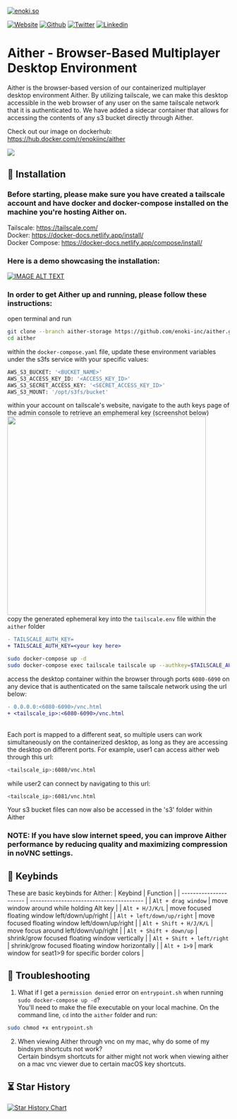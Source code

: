 [![enoki.so](https://github.com/enoki-inc/alpine-sway-docker/blob/main/gh-landing.png)](https://enoki.so)

[![Website](https://img.shields.io/static/v1.svg?color=FBBC04&labelColor=003E8A&logoColor=ffffff&style=for-the-badge&label=enoki-inc&message=website)](https://enoki.so "check out our landing page!")
[![Github](https://img.shields.io/static/v1.svg?color=FBBC04&labelColor=003E8A&logoColor=ffffff&style=for-the-badge&label=enoki-inc&message=github)](https://github.com/enoki-inc "check out our github!")
[![Twitter](https://img.shields.io/static/v1.svg?color=FBBC04&labelColor=003E8A&logoColor=ffffff&style=for-the-badge&label=enoki-inc&message=twitter)](https://twitter.com/Enoki_Inc "check out our twitter page!")
[![Linkedin](https://img.shields.io/static/v1.svg?color=FBBC04&labelColor=003E8A&logoColor=ffffff&style=for-the-badge&label=enoki-inc&message=linkedin)](https://linkedin.com/company/enoki-inc/ "check out our linkedin page!")

# Aither - Browser-Based Multiplayer Desktop Environment

Aither is the browser-based version of our containerized multiplayer desktop environment Aither. By utilizing tailscale, we can make this desktop accessible in the web browser of any user on the same tailscale network that it is authenticated to. We have added a sidecar container that allows for accessing the contents of any s3 bucket directly through Aither.

Check out our image on dockerhub: https://hub.docker.com/r/enokiinc/aither

<img src="https://github.com/enoki-inc/alpine-sway-docker/blob/main/demo-sc-aither.png">

## 🚀 Installation

### Before starting, please make sure you have created a tailscale account and have docker and docker-compose installed on the machine you're hosting Aither on.
Tailscale: https://tailscale.com/ \
Docker: https://docker-docs.netlify.app/install/ \
Docker Compose: https://docker-docs.netlify.app/compose/install/

### Here is a demo showcasing the installation: 

[![IMAGE ALT TEXT](http://img.youtube.com/vi/Z7jxQPwqZGc/0.jpg)](http://www.youtube.com/watch?v=Z7jxQPwqZGc "Z7jxQPwqZGc")

### In order to get Aither up and running, please follow these instructions:

open terminal and run 
```bash
git clone --branch aither-storage https://github.com/enoki-inc/aither.git
cd aither
```````
within the `docker-compose.yaml` file, update these environment variables under the s3fs service with your specific values:
```bash
AWS_S3_BUCKET: '<BUCKET_NAME>'
AWS_S3_ACCESS_KEY_ID: '<ACCESS_KEY_ID>'
AWS_S3_SECRET_ACCESS_KEY: '<SECRET_ACCESS_KEY_ID>'
AWS_S3_MOUNT: '/opt/s3fs/bucket'
```````
within your account on tailscale's website, navigate to the auth keys page of the admin console to retrieve an emphemeral key (screenshot below) \
<img src="https://tailscale.com/kb/1132/flydotio/ephemeral-keys.png" width="450" height="450"> \
copy the generated ephemeral key into the `tailscale.env` file within the `aither` folder
```diff
- TAILSCALE_AUTH_KEY=
+ TAILSCALE_AUTH_KEY=<your key here>
```
```bash
sudo docker-compose up -d
sudo docker-compose exec tailscale tailscale up --authkey=$TAILSCALE_AUTH_KEY
`````
access the desktop container within the browser through ports `6080-6090` on any device that is authenticated on the same tailscale network using the url below:
```diff
- 0.0.0.0:<6080-6090>/vnc.html
+ <tailscale_ip>:<6080-6090>/vnc.html
```
\
Each port is mapped to a different seat, so multiple users can work simultaneously on the containerized desktop, as long as they are accessing the desktop on different ports. For example, user1 can access aither web through this url:
```bash
<tailscale_ip>:6080/vnc.html
`````
while user2 can connect by navigating to this url: 
```bash
<tailscale_ip>:6081/vnc.html
`````
Your s3 bucket files can now also be accessed in the 's3' folder within Aither

### NOTE: If you have slow internet speed, you can improve Aither performance by reducing quality and maximizing compression in noVNC settings.

## 🔑 Keybinds 
These are basic keybinds for Aither:
|        Keybind         |                 Function                 |
| ---------------------- | ---------------------------------------- |
| `Alt + drag window`    | move window around while holding Alt key                |
| `Alt + H/J/K/L`        | move focused floating window left/down/up/right        |
| `Alt + left/down/up/right`      | move focused floating window left/down/up/right                      |
| `Alt + Shift + H/J/K/L`              | move focus around left/down/up/right                 |
| `Alt + Shift + down/up`              | shrink/grow focused floating window vertically               |
| `Alt + Shift + left/right`           | shrink/grow focused floating window horizontally                              |
| `Alt + 1>9`     | mark window for seat1>9 for specific border colors                         |

## 🔨 Troubleshooting

1) What if I get a `permission denied` error on `entrypoint.sh` when running `sudo docker-compose up -d`? \
You'll need to make the file executable on your local machine. On the command line, `cd` into the `aither` folder and run: 
```bash
sudo chmod +x entrypoint.sh
`````
2) When viewing Aither through vnc on my mac, why do some of my bindsym shortcuts not work? \
Certain bindsym shortcuts for aither might not work when viewing aither on a mac vnc viewer due to certain macOS key shortcuts.

## ⏳ Star History

[![Star History Chart](https://api.star-history.com/svg?repos=enoki-inc/aither&type=Date)](https://star-history.com/#enoki-inc/aither&Date)
